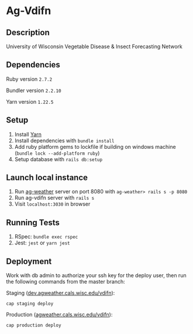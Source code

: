 # Ag-Vdifn

## Description
University of Wisconsin Vegetable Disease & Insect Forecasting Network

## Dependencies

Ruby version `2.7.2`

Bundler version `2.2.10`

Yarn version `1.22.5`

## Setup
1. Install [Yarn](https://classic.yarnpkg.com/en/)
2. Install dependencies with `bundle install`
3. Add ruby platform gems to lockfile if building on windows machine (`bundle lock --add-platform ruby`)
4. Setup database with `rails db:setup`

## Launch local instance
1. Run [ag-weather](https://github.com/uwent/ag-weather) server on port 8080 with `ag-weather> rails s -p 8080`
2. Run ag-vdifn server with `rails s`
3. Visit `localhost:3030` in browser

## Running Tests
1. RSpec: `bundle exec rspec`
2. Jest: `jest` or `yarn jest`

## Deployment
Work with db admin to authorize your ssh key for the deploy user, then run the following commands from the master branch:

Staging ([dev.agweather.cals.wisc.edu/vdifn](https://dev.agweather.cals.wisc.edu/vdifn)):
```
cap staging deploy
```

Production ([agweather.cals.wisc.edu/vdifn](https://agweather.cals.wisc.edu/vdifn)):
```
cap production deploy
```
